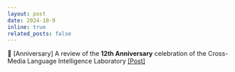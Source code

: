 ```yaml
---
layout: post
date: 2024-10-9
inline: true
related_posts: false
---
```


🤗 [Anniversary] A review of the **12th Anniversary** celebration of the Cross-Media Language Intelligence Laboratory <a href="https://mp.weixin.qq.com/s/syblD6Brt-y1gdaWm6Cv4A"> [Post]</a>
